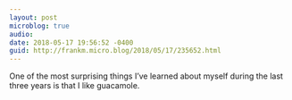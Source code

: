 ```yaml
---
layout: post
microblog: true
audio: 
date: 2018-05-17 19:56:52 -0400
guid: http://frankm.micro.blog/2018/05/17/235652.html
---
```

One of the most surprising things I’ve learned about myself during the last three years is that I like guacamole. 
